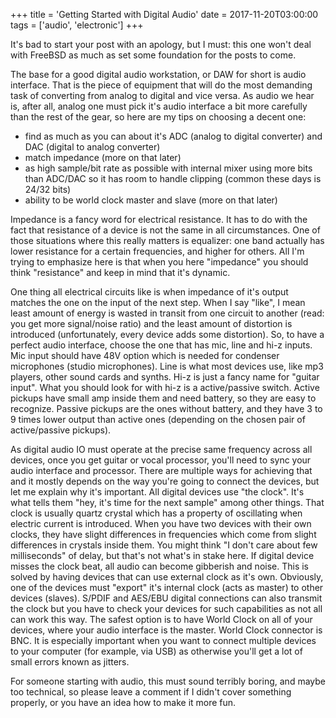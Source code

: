 +++
title = 'Getting Started with Digital Audio'
date = 2017-11-20T03:00:00
tags = ['audio', 'electronic']
+++


It's bad to start your post with an apology, but I must: this one won't deal
with FreeBSD as much as set some foundation for the posts to come.

The base for a good digital audio workstation, or DAW for short is audio
interface. That is the piece of equipment that will do the most demanding task
of converting from analog to digital and vice versa. As audio we hear is, after
all, analog one must pick it's audio interface a bit more carefully than the
rest of the gear, so here are my tips on choosing a decent one:

- find as much as you can about it's ADC (analog to digital converter) and DAC
  (digital to analog converter)
- match impedance (more on that later)
- as high sample/bit rate as possible with internal mixer using more bits than
  ADC/DAC so it has room to handle clipping (common these days is 24/32 bits)
- ability to be world clock master and slave (more on that later)

Impedance is a fancy word for electrical resistance. It has to do with the fact
that resistance of a device is not the same in all circumstances. One of those
situations where this really matters is equalizer: one band actually has lower
resistance for a certain frequencies, and higher for others. All I'm trying to
emphasize here is that when you here "impedance" you should think "resistance"
and keep in mind that it's dynamic.

One thing all electrical circuits like is when impedance of it's output matches
the one on the input of the next step. When I say "like", I mean least amount
of energy is wasted in transit from one circuit to another (read: you get more
signal/noise ratio) and the least amount of distortion is introduced
(unfortunately, every device adds some distortion). So, to have a perfect audio
interface, choose the one that has mic, line and hi-z inputs. Mic input should
have 48V option which is needed for condenser microphones (studio microphones).
Line is what most devices use, like mp3 players, other sound cards and synths.
Hi-z is just a fancy name for "guitar input". What you should look for with hi-z
is a active/passive switch. Active pickups have small amp inside them and need
battery, so they are easy to recognize. Passive pickups are the ones without
battery, and they have 3 to 9 times lower output than active ones (depending on
the chosen pair of active/passive pickups).

As digital audio IO must operate at the precise same frequency across all
devices, once you get guitar or vocal processor, you'll need to sync your audio
interface and processor. There are multiple ways for achieving that and it
mostly depends on the way you're going to connect the devices, but let me explain
why it's important. All digital devices use "the clock". It's what tells them
"hey, it's time for the next sample" among other things. That clock is usually
quartz crystal which has a property of oscillating when electric current is
introduced. When you have two devices with their own clocks, they have slight
differences in frequencies which come from slight differences in crystals inside
them. You might think "I don't care about few milliseconds" of delay, but that's
not what's in stake here. If digital device misses the clock beat, all audio
can become gibberish and noise. This is solved by having devices that can use
external clock as it's own. Obviously, one of the devices must "export" it's
internal clock (acts as master) to other devices (slaves).  S/PDIF and AES/EBU
digital connections can also transmit the clock but you have to check your
devices for such capabilities as not all can work this way. The safest option
is to have World Clock on all of your devices, where your audio interface is
the master. World Clock connector is BNC. It is especially important when you
want to connect multiple devices to your computer (for example, via USB) as
otherwise you'll get a lot of small errors known as jitters.

For someone starting with audio, this must sound terribly boring, and maybe too
technical, so please leave a comment if I didn't cover something properly, or
you have an idea how to make it more fun.
